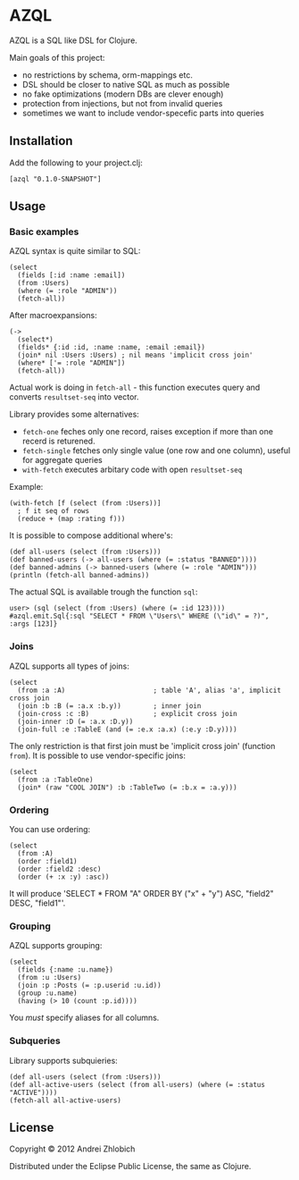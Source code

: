 # AZQL

AZQL is a SQL like DSL for Clojure.

Main goals of this project:

- no restrictions by schema, orm-mappings etc.
- DSL should be closer to native SQL as much as possible
- no fake optimizations (modern DBs are clever enough)
- protection from injections, but not from invalid queries
- sometimes we want to include vendor-specefic parts into queries


## Installation

Add the following to your project.clj:

	[azql "0.1.0-SNAPSHOT"]


## Usage

### Basic examples

AZQL syntax is quite similar to SQL:

	(select
	  (fields [:id :name :email])
	  (from :Users)
	  (where (= :role "ADMIN"))
	  (fetch-all))

After macroexpansions:

	(->
	  (select*)
	  (fields* {:id :id, :name :name, :email :email})
	  (join* nil :Users :Users) ; nil means 'implicit cross join'
	  (where* ['= :role "ADMIN"])
	  (fetch-all))

Actual work is doing in `fetch-all` - this function executes query
and converts `resultset-seq` into vector.

Library provides some alternatives:
- `fetch-one` feches only one record, raises exception if more than one recerd is returened.
- `fetch-single` fetches only single value (one row and one column), useful for aggregate queries
- `with-fetch` executes arbitary code with open `resultset-seq`

Example:

	(with-fetch [f (select (from :Users))]
	  ; f it seq of rows
	  (reduce + (map :rating f)))

It is possible to compose additional where's:

	(def all-users (select (from :Users)))
	(def banned-users (-> all-users (where (= :status "BANNED"))))
	(def banned-admins (-> banned-users (where (= :role "ADMIN")))
	(println (fetch-all banned-admins))

The actual SQL is available trough the function `sql`:

	user> (sql (select (from :Users) (where (= :id 123))))
	#azql.emit.Sql{:sql "SELECT * FROM \"Users\" WHERE (\"id\" = ?)", :args [123]}


### Joins

AZQL supports all types of joins:

	(select
	  (from :a :A)                      ; table 'A', alias 'a', implicit cross join
	  (join :b :B (= :a.x :b.y))        ; inner join
	  (join-cross :c :B)                ; explicit cross join
	  (join-inner :D (= :a.x :D.y))
	  (join-full :e :TableE (and (= :e.x :a.x) (:e.y :D.y))))

The only restriction is that first join must be 'implicit cross join' (function `from`).
It is possible to use vendor-specific joins:

	(select
	  (from :a :TableOne)
	  (join* (raw "COOL JOIN") :b :TableTwo (= :b.x = :a.y)))


### Ordering

You can use ordering:

	(select
	  (from :A)
	  (order :field1)
	  (order :field2 :desc)
	  (order (+ :x :y) :asc))

It will produce 'SELECT * FROM "A" ORDER BY ("x" + "y") ASC, "field2" DESC, "field1"'.


### Grouping

AZQL supports grouping:

	(select
	  (fields {:name :u.name})
	  (from :u :Users)
	  (join :p :Posts (= :p.userid :u.id))
	  (group :u.name)
	  (having (> 10 (count :p.id))))

You *must* specify aliases for all columns.


### Subqueries

Library supports subquieries:

	(def all-users (select (from :Users)))
	(def all-active-users (select (from all-users) (where (= :status "ACTIVE"))))
	(fetch-all all-active-users)


## License

Copyright © 2012 Andrei Zhlobich

Distributed under the Eclipse Public License, the same as Clojure.
